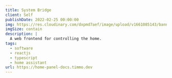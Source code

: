 ```yaml
---
title: System Bridge
client: Self
publishDate: 2022-02-25 00:00:00
img: https://res.cloudinary.com/dxpmd7aef/image/upload/v1661085143/banner_p7hvp6.png
imgSize: contain
description: |
  A web frontend for controlling the home.
tags:
  - software
  - reactjs
  - typescript
  - home assistant
url: https://home-panel-docs.timmo.dev
---
```

